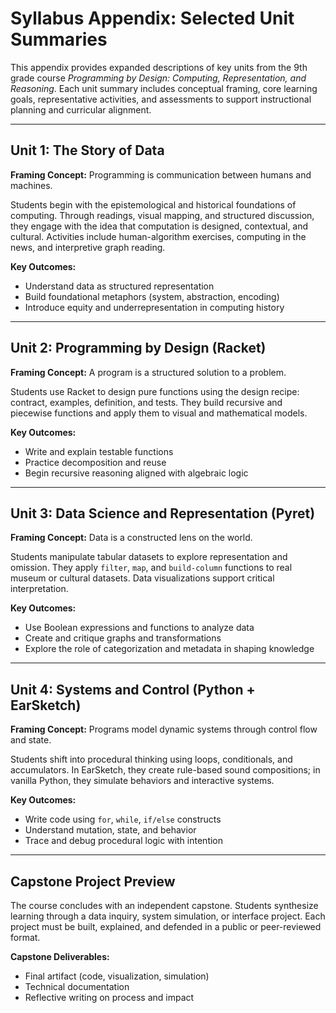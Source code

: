 # Syllabus Appendix: Selected Unit Summaries

This appendix provides expanded descriptions of key units from the 9th grade course *Programming by Design: Computing, Representation, and Reasoning*. Each unit summary includes conceptual framing, core learning goals, representative activities, and assessments to support instructional planning and curricular alignment.

---

## Unit 1: The Story of Data

**Framing Concept:** Programming is communication between humans and machines.

Students begin with the epistemological and historical foundations of computing. Through readings, visual mapping, and structured discussion, they engage with the idea that computation is designed, contextual, and cultural. Activities include human-algorithm exercises, computing in the news, and interpretive graph reading.

**Key Outcomes:**

* Understand data as structured representation
* Build foundational metaphors (system, abstraction, encoding)
* Introduce equity and underrepresentation in computing history

---

## Unit 2: Programming by Design (Racket)

**Framing Concept:** A program is a structured solution to a problem.

Students use Racket to design pure functions using the design recipe: contract, examples, definition, and tests. They build recursive and piecewise functions and apply them to visual and mathematical models.

**Key Outcomes:**

* Write and explain testable functions
* Practice decomposition and reuse
* Begin recursive reasoning aligned with algebraic logic

---

## Unit 3: Data Science and Representation (Pyret)

**Framing Concept:** Data is a constructed lens on the world.

Students manipulate tabular datasets to explore representation and omission. They apply `filter`, `map`, and `build-column` functions to real museum or cultural datasets. Data visualizations support critical interpretation.

**Key Outcomes:**

* Use Boolean expressions and functions to analyze data
* Create and critique graphs and transformations
* Explore the role of categorization and metadata in shaping knowledge

---

## Unit 4: Systems and Control (Python + EarSketch)

**Framing Concept:** Programs model dynamic systems through control flow and state.

Students shift into procedural thinking using loops, conditionals, and accumulators. In EarSketch, they create rule-based sound compositions; in vanilla Python, they simulate behaviors and interactive systems.

**Key Outcomes:**

* Write code using `for`, `while`, `if/else` constructs
* Understand mutation, state, and behavior
* Trace and debug procedural logic with intention

---

## Capstone Project Preview

The course concludes with an independent capstone. Students synthesize learning through a data inquiry, system simulation, or interface project. Each project must be built, explained, and defended in a public or peer-reviewed format.

**Capstone Deliverables:**

* Final artifact (code, visualization, simulation)
* Technical documentation
* Reflective writing on process and impact
